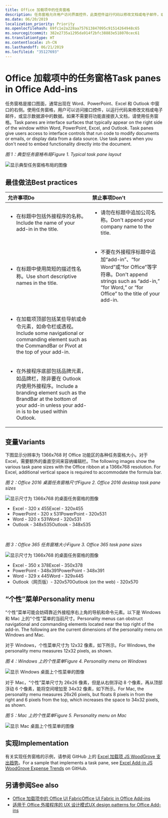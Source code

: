```yaml
---
title: Office 加载项中的任务窗格
description: 任务窗格允许用户访问界面控件，此类控件运行代码以修改文档或电子邮件，或显示数据源中的数据。
ms.date: 06/20/2019
localization_priority: Priority
ms.openlocfilehash: 69fc1e2a228aa757613847095c91514264948c65
ms.sourcegitcommit: 382e2735a1295da914f2bfc38883e518070cec61
ms.translationtype: HT
ms.contentlocale: zh-CN
ms.lasthandoff: 06/21/2019
ms.locfileid: "35127693"
---
```

# <a name="task-panes-in-office-add-ins"></a><span data-ttu-id="31e92-103">Office 加载项中的任务窗格</span><span class="sxs-lookup"><span data-stu-id="31e92-103">Task panes in Office Add-ins</span></span>
 
<span data-ttu-id="31e92-p101">任务窗格是接口图面，通常出现在 Word、PowerPoint、Excel 和 Outlook 中窗口的右侧。使用任务窗格，用户可以访问接口控件，以运行代码来修改文档或电子邮件，或显示数据源中的数据。如果不需要将功能直接嵌入文档，请使用任务窗格。</span><span class="sxs-lookup"><span data-stu-id="31e92-p101">Task panes are interface surfaces that typically appear on the right side of the window within Word, PowerPoint, Excel, and Outlook. Task panes give users access to interface controls that run code to modify documents or emails, or display data from a data source. Use task panes when you don't need to embed functionality directly into the document.</span></span>

<span data-ttu-id="31e92-107">*图 1：典型任务窗格布局*</span><span class="sxs-lookup"><span data-stu-id="31e92-107">*Figure 1. Typical task pane layout*</span></span>

![显示典型任务窗格布局的图像](../images/overview-with-app-task-pane.png)

## <a name="best-practices"></a><span data-ttu-id="31e92-109">最佳做法</span><span class="sxs-lookup"><span data-stu-id="31e92-109">Best practices</span></span>

|<span data-ttu-id="31e92-110">**允许事项**</span><span class="sxs-lookup"><span data-stu-id="31e92-110">**Do**</span></span>|<span data-ttu-id="31e92-111">**禁止事项**</span><span class="sxs-lookup"><span data-stu-id="31e92-111">**Don't**</span></span>|
|:-----|:--------|
|<ul><li><span data-ttu-id="31e92-112">在标题中包括外接程序的名称。</span><span class="sxs-lookup"><span data-stu-id="31e92-112">Include the name of your add-in in the title.</span></span></li></ul>|<ul><li><span data-ttu-id="31e92-113">请勿在标题中追加公司名称。</span><span class="sxs-lookup"><span data-stu-id="31e92-113">Don't append your company name to the title.</span></span></li></ul>|
|<ul><li><span data-ttu-id="31e92-114">在标题中使用简短的描述性名称。</span><span class="sxs-lookup"><span data-stu-id="31e92-114">Use short descriptive names in the title.</span></span></li></ul>|<ul><li><span data-ttu-id="31e92-115">不要在外接程序标题中追加“add-in”、“for Word”或“for Office”等字符串。</span><span class="sxs-lookup"><span data-stu-id="31e92-115">Don't append strings such as “add-in,” “for Word,” or “for Office” to the title of your add-in.</span></span></li></ul>|
|<ul><li><span data-ttu-id="31e92-116">在加载项顶部包括某些导航或命令元素，如命令栏或透视。</span><span class="sxs-lookup"><span data-stu-id="31e92-116">Include some navigational or commanding element such as the CommandBar or Pivot at the top of your add-in.</span></span></li></ul>||
|<ul><li><span data-ttu-id="31e92-117">在外接程序底部包括品牌元素，如品牌栏，除非要在 Outlook 内使用外接程序。</span><span class="sxs-lookup"><span data-stu-id="31e92-117">Include a branding element such as the BrandBar at the bottom of your add-in unless your add-in is to be used within Outlook.</span></span></li></ul>||


## <a name="variants"></a><span data-ttu-id="31e92-118">变量</span><span class="sxs-lookup"><span data-stu-id="31e92-118">Variants</span></span>

<span data-ttu-id="31e92-p102">下图显示分辨率为 1366x768 时 Office 功能区的各种任务窗格大小。对于 Excel，需要额外的垂直空间来容纳编辑栏。</span><span class="sxs-lookup"><span data-stu-id="31e92-p102">The following images show the various task pane sizes with the Office ribbon at a 1366x768 resolution. For Excel, additional vertical space is required to accommodate the formula bar.</span></span>  

<span data-ttu-id="31e92-121">*图 2：Office 2016 桌面任务窗格尺寸*</span><span class="sxs-lookup"><span data-stu-id="31e92-121">*Figure 2. Office 2016 desktop task pane sizes*</span></span>

![显示尺寸为 1366x768 的桌面任务窗格的图像](../images/add-in-taskpane-sizes-desktop.png)

- <span data-ttu-id="31e92-123">Excel - 320 x 455</span><span class="sxs-lookup"><span data-stu-id="31e92-123">Excel - 320x455</span></span>
- <span data-ttu-id="31e92-124">PowerPoint - 320 x 531</span><span class="sxs-lookup"><span data-stu-id="31e92-124">PowerPoint - 320x531</span></span>
- <span data-ttu-id="31e92-125">Word - 320 x 531</span><span class="sxs-lookup"><span data-stu-id="31e92-125">Word - 320x531</span></span>
- <span data-ttu-id="31e92-126">Outlook - 348x535</span><span class="sxs-lookup"><span data-stu-id="31e92-126">Outlook - 348x535</span></span>

<br/>

<span data-ttu-id="31e92-127">*图 3：Office 365 任务窗格大小*</span><span class="sxs-lookup"><span data-stu-id="31e92-127">*Figure 3. Office 365 task pane sizes*</span></span>

![显示尺寸为 1366x768 的桌面任务窗格的图像](../images/add-in-taskpane-sizes-online.png)

- <span data-ttu-id="31e92-129">Excel - 350 x 378</span><span class="sxs-lookup"><span data-stu-id="31e92-129">Excel - 350x378</span></span>
- <span data-ttu-id="31e92-130">PowerPoint - 348x391</span><span class="sxs-lookup"><span data-stu-id="31e92-130">PowerPoint - 348x391</span></span>
- <span data-ttu-id="31e92-131">Word - 329 x 445</span><span class="sxs-lookup"><span data-stu-id="31e92-131">Word - 329x445</span></span>
- <span data-ttu-id="31e92-132">Outlook（网页版）- 320x570</span><span class="sxs-lookup"><span data-stu-id="31e92-132">Outlook (on the web) - 320x570</span></span>

## <a name="personality-menu"></a><span data-ttu-id="31e92-133">“个性”菜单</span><span class="sxs-lookup"><span data-stu-id="31e92-133">Personality menu</span></span>

<span data-ttu-id="31e92-p103">“个性”菜单可能会妨碍靠近外接程序右上角的导航和命令元素。以下是 Windows 和 Mac 上的“个性”菜单的当前尺寸。</span><span class="sxs-lookup"><span data-stu-id="31e92-p103">Personality menus can obstruct navigational and commanding elements located near the top right of the add-in. The following are the current dimensions of the personality menu on Windows and Mac.</span></span>

<span data-ttu-id="31e92-136">对于 Windows，个性菜单尺寸为 12x32 像素，如下所示。</span><span class="sxs-lookup"><span data-stu-id="31e92-136">For Windows, the personality menu measures 12x32 pixels, as shown.</span></span>

<span data-ttu-id="31e92-137">*图 4：Windows 上的个性菜单*</span><span class="sxs-lookup"><span data-stu-id="31e92-137">*Figure 4. Personality menu on Windows*</span></span>

![显示 Windows 桌面上个性菜单的图像](../images/personality-menu-win.png)

<span data-ttu-id="31e92-139">对于 Mac，“个性”菜单尺寸为 26x26 像素，但是从右侧浮动 8 个像素，再从顶部浮动 6 个像素，能将空间增加至 34x32 像素，如下所示。</span><span class="sxs-lookup"><span data-stu-id="31e92-139">For Mac, the personality menu measures 26x26 pixels, but floats 8 pixels in from the right and 6 pixels from the top, which increases the space to 34x32 pixels, as shown.</span></span>

<span data-ttu-id="31e92-140">*图 5：Mac 上的个性菜单*</span><span class="sxs-lookup"><span data-stu-id="31e92-140">*Figure 5. Personality menu on Mac*</span></span>

![显示 Mac 桌面上个性菜单的图像](../images/personality-menu-mac.png)

## <a name="implementation"></a><span data-ttu-id="31e92-142">实现</span><span class="sxs-lookup"><span data-stu-id="31e92-142">Implementation</span></span>

<span data-ttu-id="31e92-143">有关实现任务窗格的示例，请参阅 GitHub 上的 [Excel 加载项 JS WoodGrove 支出趋势](https://github.com/OfficeDev/Excel-Add-in-WoodGrove-Expense-Trends)。</span><span class="sxs-lookup"><span data-stu-id="31e92-143">For a sample that implements a task pane, see [Excel Add-in JS WoodGrove Expense Trends](https://github.com/OfficeDev/Excel-Add-in-WoodGrove-Expense-Trends) on GitHub.</span></span> 


## <a name="see-also"></a><span data-ttu-id="31e92-144">另请参阅</span><span class="sxs-lookup"><span data-stu-id="31e92-144">See also</span></span>

- [<span data-ttu-id="31e92-145">Office 加载项中的 Office UI Fabric</span><span class="sxs-lookup"><span data-stu-id="31e92-145">Office UI Fabric in Office Add-ins</span></span>](office-ui-fabric.md) 
- [<span data-ttu-id="31e92-146">适用于 Office 外接程序的 UX 设计模式</span><span class="sxs-lookup"><span data-stu-id="31e92-146">UX design patterns for Office Add-ins</span></span>](../design/ux-design-pattern-templates.md)

